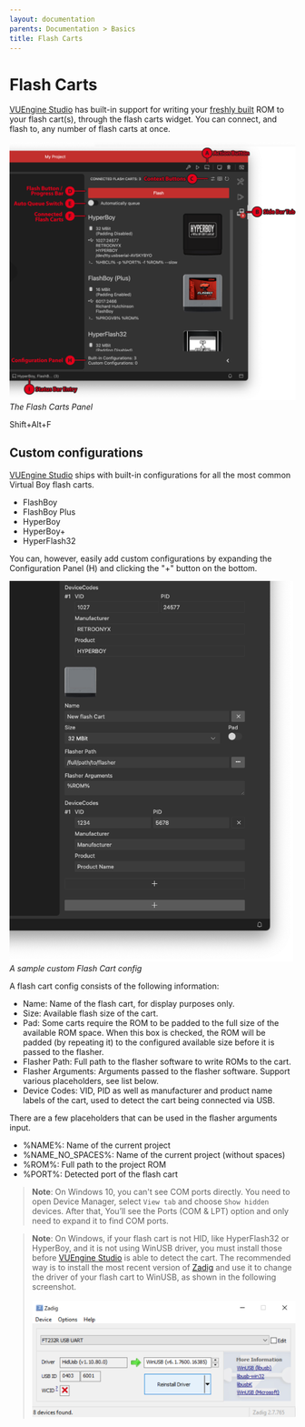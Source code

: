 ```yaml
---
layout: documentation
parents: Documentation > Basics
title: Flash Carts
---
```


# Flash Carts

[VUEngine Studio](https://www.vuengine.dev/) has built-in support for writing your [freshly built](/documentation/basics/building/) ROM to your flash cart(s), through the flash carts widget. You can connect, and flash to, any number of flash carts at once.

<a href="/documentation/images/basics/flash-carts/flash-carts-panel.png" data-toggle="lightbox" data-gallery="gallery" data-caption="The Flash Carts Panel"><img src="/documentation/images/basics/flash-carts/flash-carts-panel.png" /></a><br />
_The Flash Carts Panel_

<span class="keys" data-osx="⇧⌥F">Shift+Alt+F</span>

## Custom configurations

[VUEngine Studio](https://www.vuengine.dev/) ships with built-in configurations for all the most common Virtual Boy flash carts.

- FlashBoy
- FlashBoy Plus
- HyperBoy
- HyperBoy+
- HyperFlash32

You can, however, easily add custom configurations by expanding the Configuration Panel (H) and clicking the "+" button on the bottom.

<a href="/documentation/images/basics/flash-carts/custom-flash-cart-config.png" data-toggle="lightbox" data-gallery="gallery" data-caption="A sample custom Flash Cart config"><img src="/documentation/images/basics/flash-carts/custom-flash-cart-config.png" width="500" /></a><br />
_A sample custom Flash Cart config_

A flash cart config consists of the following information:

- Name: Name of the flash cart, for display purposes only.
- Size: Available flash size of the cart.
- Pad: Some carts require the ROM to be padded to the full size of the available ROM space. When this box is checked, the ROM will be padded (by repeating it) to the configured available size before it is passed to the flasher.
- Flasher Path: Full path to the flasher software to write ROMs to the cart.
- Flasher Arguments: Arguments passed to the flasher software. Support various placeholders, see list below.
- Device Codes: VID, PID as well as manufacturer and product name labels of the cart, used to detect the cart being connected via USB.

There are a few placeholders that can be used in the flasher arguments input.

- %NAME%: Name of the current project
- %NAME_NO_SPACES%: Name of the current project (without spaces)
- %ROM%: Full path to the project ROM
- %PORT%: Detected port of the flash cart

> **Note**: On Windows 10, you can't see COM ports directly. You need to open Device Manager, select `View tab` and choose `Show hidden` devices. After that, You’ll see the Ports (COM & LPT) option and only need to expand it to find COM ports.

> **Note**: On Windows, if your flash cart is not HID, like HyperFlash32 or HyperBoy, and it is not using WinUSB driver, you must install those before [VUEngine Studio](https://www.vuengine.dev/) is able to detect the cart. The recommended way is to install the most recent version of [Zadig](https://zadig.akeo.ie/) and use it to change the driver of your flash cart to WinUSB, as shown in the following screenshot.<br><br> <a href="/documentation/images/basics/flash-carts/zadig-hyperflash32.png" data-toggle="lightbox" data-gallery="gallery"><img src="/documentation/images/basics/flash-carts/zadig-hyperflash32.png" width="600" /></a>
